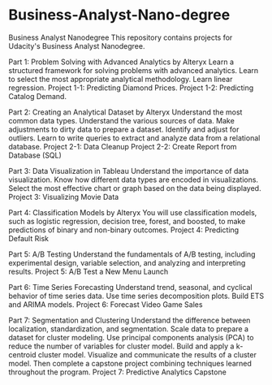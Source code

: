 # Business-Analyst-Nano-degree
Business Analyst Nanodegree
This repository contains projects for Udacity's Business Analyst Nanodegree.

Part 1: Problem Solving with Advanced Analytics by Alteryx
Learn a structured framework for solving problems with advanced analytics. Learn to select the most appropriate analytical methodology. Learn linear regression.
Project 1-1: Predicting Diamond Prices.
Project 1-2: Predicting Catalog Demand.

Part 2: Creating an Analytical Dataset by Alteryx
Understand the most common data types. Understand the various sources of data. Make adjustments to dirty data to prepare a dataset. Identify and adjust for outliers. Learn to write queries to extract and analyze data from a relational database.
Project 2-1: Data Cleanup
Project 2-2: Create Report from Database (SQL)

Part 3: Data Visualization in Tableau
Understand the importance of data visualization. Know how different data types are encoded in visualizations. Select the most effective chart or graph based on the data being displayed.
Project 3: Visualizing Movie Data

Part 4: Classification Models by Alteryx
You will use classification models, such as logistic regression, decision tree, forest, and boosted, to make predictions of binary and non-binary outcomes.
Project 4: Predicting Default Risk

Part 5: A/B Testing
Understand the fundamentals of A/B testing, including experimental design, variable selection, and analyzing and interpreting results.
Project 5: A/B Test a New Menu Launch

Part 6: Time Series Forecasting
Understand trend, seasonal, and cyclical behavior of time series data. Use time series decomposition plots. Build ETS and ARIMA models.
Project 6: Forecast Video Game Sales

Part 7: Segmentation and Clustering
Understand the difference between localization, standardization, and segmentation. Scale data to prepare a dataset for cluster modeling. Use principal components analysis (PCA) to reduce the number of variables for cluster model. Build and apply a k-centroid cluster model. Visualize and communicate the results of a cluster model. Then complete a capstone project combining techniques learned throughout the program.
Project 7: Predictive Analytics Capstone
